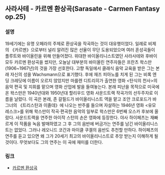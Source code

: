 ## 사라사테 - 카르멘 환상곡(Sarasate - Carmen Fantasy op.25)

### 설명

19세기에는 유명 오페라의 주제로 환상곡을 작곡하는 것이 대유행이었다. 일례로 비제의 《카르멘》으로부터 널리 알려진 많은 선율이 무단 도용되었으며 여러 혼성곡들이 플루트와 바이올린을 위해 만들어졌다. 위대한 바이올리니스트였던 사라사테와 후바이 모두 카르멘 환상곡을 썼지만, 오늘날 대부분의 바이올린 연주자들은 프란츠 왁스만(1906~1967년)의 것을 가장 선호한다.
고향 독일에서 클래식 음악 교육을 받은 그는 본래 자신의 성을 Wachsmann으로 표기했다. 후에 재즈 피아노를 치게 된 그는 비록 엔딩 크레딧에 이름이 오르지 않았지만 마를렌 디트리히가 출연한 영화 <탄식의 천사>의 음악 편곡 및 지휘를 맡으며 영화 산업에 발을 들여놓는다. 본래 피난을 목적으로 미국에 온 왁스만은 1940년대와 1950년대 할리우드 영화 사운드트랙 작곡가의 선두주자로 이름을 날렸다.
이 곡은 본래, 존 갈필드가 바이올리니스트 역을 맡고 조안 크로포드가 바그너의 《트리스탄과 이졸데》에 나오는 반주를 들으며 자살하는 1946년 영화 <유모레스크>를 위해 왁스만이 작곡·편곡한 음악의 일부로 왁스만은 6번째 오스카 후보에 올랐다. 사운드트랙을 연주한 아이작 스턴의 손은 영화에 등장한다. 야사 하이페츠는 재빠르게 이 작품을 녹음 발매하였고 그 후 그의 음반에 버금가는 연주를 남긴 바이올리니스트는 없었다. 그러나 레오니드 코간과 마이클 쿠겔의 음반도 추천할 만하다. 하이페츠의 연주를 듣고 있으면 왜 그가 20세기 최고의 바이올리니스트로 추앙 받는지 이해하게 될 것이다. 무엇보다도 그의 연주는 이 곡에 재미를 더한다.

### 링크

- [카르멘 환상곡](https://youtu.be/QPJUTtxCyKU)
